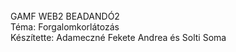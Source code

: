 <br>
GAMF WEB2 BEADANDÓ2
<br>
Téma: Forgalomkorlátozás
<br>
Készítette: Adameczné Fekete Andrea és Solti Soma
